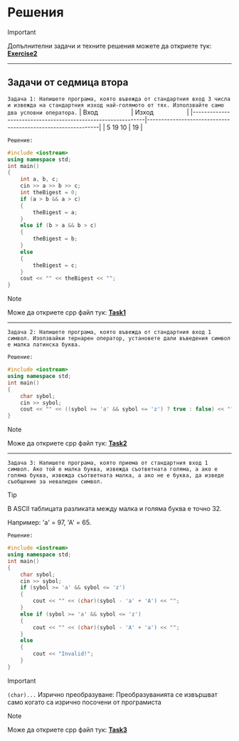 # Решения

> [!IMPORTANT]
> Допълнителни задачи и техните решения можете да откриете тук:
>  [**Exercise2**](https://github.com/cathy-09/Introduction-To-Programming/blob/main/Week%202/Tasks/README_Exercise2.md)

<hr style="border-width: 5px !important;">

## Задачи от седмица втора
`Задача 1: Напишете програма, която въвежда от стандартния вход 3 числа и извежда на стандартния изход най-голямото от тях. Използвайте само два условни оператора.`
| Вход&nbsp;&nbsp;&nbsp;&nbsp;&nbsp;&nbsp;&nbsp;&nbsp;&nbsp;&nbsp;&nbsp;&nbsp;&nbsp;&nbsp;&nbsp;&nbsp;&nbsp;&nbsp; | Изход&nbsp;&nbsp;&nbsp;&nbsp;&nbsp;&nbsp;&nbsp;&nbsp;&nbsp;&nbsp;&nbsp;&nbsp;&nbsp;&nbsp;&nbsp;&nbsp;&nbsp;&nbsp; |
|-------------------------------------------------------------|-------------------------------------------------------------|
| 5 19 10                                                          | 19                                                           |

`Решение:`
```cpp
#include <iostream>
using namespace std;
int main()
{
	int a, b, c;
	cin >> a >> b >> c;
	int theBigest = 0;
	if (a > b && a > c)
	{
		theBigest = a;
	}
	else if (b > a && b > c)
	{
		theBigest = b;
	}
	else
	{
		theBigest = c;
	}
	cout << "" << theBigest << "";
}
```

> [!NOTE]
> Може да откриете cpp файл тук:
>  [**Task1**](https://github.com/cathy-09/Introduction-To-Programming/blob/main/Week%201/Tasks/cppFiles/Task1.cpp)

<hr style="border-width: 5px !important;">

`Задача 2: Напишете програма, която въвежда от стандартния вход 1 символ. Изолзвайки тернарен оператор, установете дали въведения символ е малка латинска буква.`

`Решение:`
```cpp
#include <iostream>
using namespace std;
int main() 
{
	char sybol;
	cin >> sybol;
	cout << "" << ((sybol >= 'a' && sybol <= 'z') ? true : false) << "";
}
```

> [!NOTE]
> Може да откриете cpp файл тук:
>  [**Task2**](https://github.com/cathy-09/Introduction-To-Programming/blob/main/Week%202/Tasks/cppFiles/Task2.cpp)

<hr style="border-width: 5px !important;">

`Задача 3: Напишете програма, която приема от стандартния вход 1 символ. Ако той е малка буква, извежда съответната голяма, а ако е голяма буква, извежда съответната малка, а ако не е буква, да изведе съобщение за невалиден символ.`

> [!TIP]
> В ASCII таблицата разликата между малка и голяма буква е точно 32.
> 
> Например: 'a' = 97, 'A' = 65.

`Решение:`
```cpp
#include <iostream>
using namespace std;
int main() 
{
	char sybol;
	cin >> sybol;
	if (sybol >= 'a' && sybol <= 'z')
	{
		cout << "" << (char)(sybol - 'a' + 'A') << "";
	}
	else if (sybol >= 'a' && sybol <= 'z')
	{
		cout << "" << (char)(sybol - 'A' + 'a') << "";
	}
	else
	{
		cout << "Invalid!";
	}
}
```
> [!IMPORTANT]
> `(char)...`
> Изрично преобразуване: Преобразуванията се извършват само когато са изрично посочени от програмиста

> [!NOTE]
> Може да откриете cpp файл тук:
>  [**Task3**](https://github.com/cathy-09/Introduction-To-Programming/blob/main/Week%202/Tasks/cppFiles/Task3.cpp)
